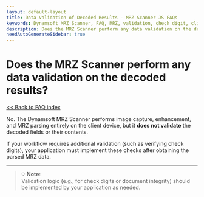 ```yaml
---
layout: default-layout
title: Data Validation of Decoded Results - MRZ Scanner JS FAQs
keywords: Dynamsoft MRZ Scanner, FAQ, MRZ, validation, check digit, client-side, decoded results
description: Does the MRZ Scanner perform any data validation on the decoded results? - MRZ Scanner JS FAQs.
needAutoGenerateSidebar: true
---
```


# Does the MRZ Scanner perform any data validation on the decoded results?

[<< Back to FAQ index](index.md)

No. The Dynamsoft MRZ Scanner performs image capture, enhancement, and MRZ parsing entirely on the client device, but it **does not validate** the decoded fields or their contents. 

If your workflow requires additional validation (such as verifying check digits), your application must implement these checks after obtaining the parsed MRZ data.

---

> 💡 **Note**:  
> Validation logic (e.g., for check digits or document integrity) should be implemented by your application as needed.

